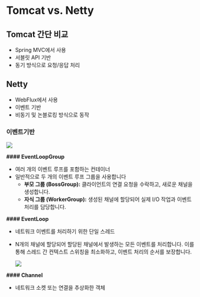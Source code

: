 # Tomcat vs. Netty

## Tomcat 간단 비교

- Spring MVC에서 사용
- 서블릿 API 기반
- 동기 방식으로 요청/응답 처리

## Netty

- WebFlux에서 사용
- 이벤트 기반
- 비동기 및 논블로킹 방식으로 동작

### 이벤트기반
![](/images/event-loop-hierachy.png)

**#### EventLoopGroup**

- 여러 개의 이벤트 루프를 포함하는 컨테이너
- 일반적으로 두 개의 이벤트 루프 그룹을 사용합니다
    - **부모 그룹 (BossGroup):** 클라이언트의 연결 요청을 수락하고, 새로운 채널을 생성합니다.
    - **자식 그룹 (WorkerGroup):** 생성된 채널에 할당되어 실제 I/O 작업과 이벤트 처리를 담당합니다.

**#### EventLoop**

- 네트워크 이벤트를 처리하기 위한 단일 스레드
- N개의 채널에 할당되어 할당된 채널에서 발생하는 모든 이벤트를 처리합니다. 이를 통해 스레드 간 컨텍스트 스위칭을 최소화하고, 이벤트 처리의 순서를 보장합니다.
    
    ![](/images/netty-eventloop.png)

**#### Channel**

- 네트워크 소켓 또는 연결을 추상화한 객체